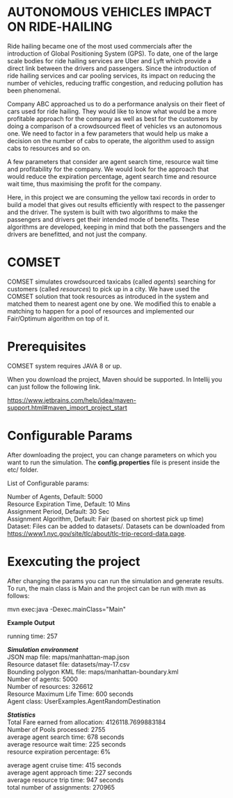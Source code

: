 # AUTONOMOUS VEHICLES IMPACT ON RIDE‐HAILING

Ride hailing became one of the most used commercials after the introduction of Global Positioning System (GPS). To date, one of  the large scale bodies for ride hailing services are Uber and Lyft which provide a direct link between the drivers and passengers. Since the introduction of ride hailing services and car pooling services, its impact on reducing the number of vehicles, reducing traffic congestion, and reducing pollution has been phenomenal. 

Company ABC approached us to do a performance analysis on their fleet of cars used for ride hailing. They would like to know what would be a more profitable approach for the company as well as best for the customers by doing a comparison of a crowdsourced fleet of vehicles vs an autonomous one. We need to factor in a few parameters that would help us make a decision on the number of cabs to operate, the algorithm used to assign cabs to resources and so on. 

A few parameters that consider are agent search time, resource wait time and profitability for the company. We would look for the approach that would reduce the expiration percentage, agent search time and resource wait time, thus maximising the profit for the company.

Here, in this project we are consuming the yellow taxi records in order to build a model that gives out results efficiently with respect to the passenger and the driver. The system is built with two algorithms to make the passengers and drivers get their intended mode of benefits. These algorithms are developed, keeping in mind that both the passengers and the drivers are benefitted, and not just the company.


# COMSET

COMSET simulates crowdsourced taxicabs (called <i>agents</i>) searching for customers (called <i>resources</i>) to pick up in a city. We have used the COMSET solution that took resources as introduced in the system and matched them to nearest agent one by one. We modified this to enable a matching to happen for a pool of resources and implemented our Fair/Optimum algorithm on top of it.

# Prerequisites

COMSET system requires JAVA 8 or up.

When you download the project, Maven should be supported. In Intellij you can just follow the following link.

https://www.jetbrains.com/help/idea/maven-support.html#maven_import_project_start

# Configurable Params

After downloading the project, you can change parameters on which you want to run the simulation. The <b>config.properties</b> file is present inside the etc/ folder. <br>

List of Configurable params: <br>

Number of Agents, Default: 5000 <br>
Resource Expiration Time, Default: 10 Mins <br>
Assignment Period, Default: 30 Sec <br>
Assignment Algorithm, Default: Fair (based on shortest pick up time) <br>
Dataset: Files can be added to datasets/. Datasets can be downloaded from https://www1.nyc.gov/site/tlc/about/tlc-trip-record-data.page. <br>
 
# Exexcuting the project
After changing the params you can run the simulation and generate results. To run, the main class is Main and the project can be run with mvn as follows: <br>

mvn exec:java -Dexec.mainClass="Main" <br>

<b>Example Output</b> <br>

running time: 257  <br>

***Simulation environment*** <br>
JSON map file: maps/manhattan-map.json <br>
Resource dataset file: datasets/may-17.csv <br>
Bounding polygon KML file: maps/manhattan-boundary.kml <br>
Number of agents: 5000 <br>
Number of resources: 326612 <br>
Resource Maximum Life Time: 600 seconds <br>
Agent class: UserExamples.AgentRandomDestination <br>

***Statistics*** <br>
Total Fare earned from allocation: 4126118.7699883184  <br>
Number of Pools processed: 2755  <br>
average agent search time: 678 seconds  <br>
average resource wait time: 225 seconds  <br>
resource expiration percentage: 6% <br>

average agent cruise time: 415 seconds  <br>
average agent approach time: 227 seconds  <br>
average resource trip time: 947 seconds  <br>
total number of assignments: 270965 <br>


